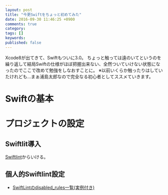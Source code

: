 ```yaml
---
layout: post
title: "今更Swiftをちょっと初めてみた"
date: 2016-09-30 11:46:25 +0900
comments: true
category:
tags: []
keywords:
published: false
---
```


Xcode8が出てきて、Swiftもついに3.0。
ちょっと触っては遠のいてというのを繰り返して結局Swiftの仕様がほぼ把握出来ない、全然ついていけない状態になったのでここで改めて勉強をしなおすことに。
※以前いくらか触ったりはしていたけれども…まぁ浦島太郎なので完全なる初心者としてススメていきます。


# Swiftの基本

# プロジェクトの設定

## Swiftlit導入
[Swiftlint](https://github.com/realm/SwiftLint)からいける。
<div class="github-widget" data-repo="realm/SwiftLint"></div>

## 個人的Swiftlint設定


- [SwiftLintのdisabled_rules一覧(実例付き)](http://qiita.com/akatsuki174/items/6da27f7ccdd0572f8927)



<!-- more -->
